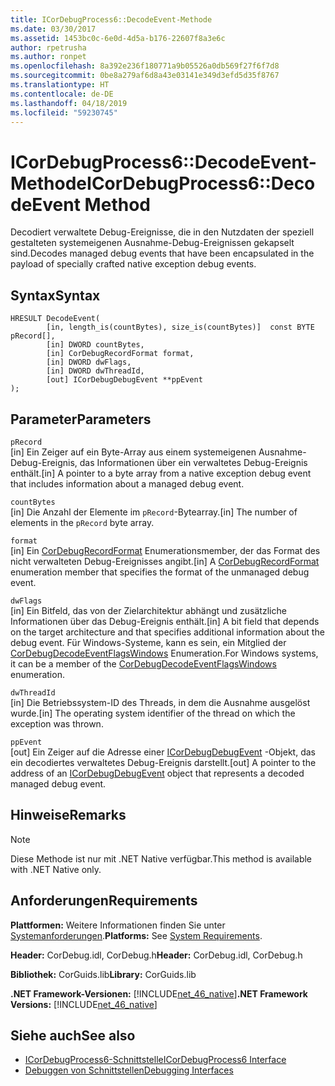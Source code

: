 ```yaml
---
title: ICorDebugProcess6::DecodeEvent-Methode
ms.date: 03/30/2017
ms.assetid: 1453bc0c-6e0d-4d5a-b176-22607f8a3e6c
author: rpetrusha
ms.author: ronpet
ms.openlocfilehash: 8a392e236f180771a9b05526a0db569f27f6f7d8
ms.sourcegitcommit: 0be8a279af6d8a43e03141e349d3efd5d35f8767
ms.translationtype: HT
ms.contentlocale: de-DE
ms.lasthandoff: 04/18/2019
ms.locfileid: "59230745"
---
```

# <a name="icordebugprocess6decodeevent-method"></a><span data-ttu-id="56a57-102">ICorDebugProcess6::DecodeEvent-Methode</span><span class="sxs-lookup"><span data-stu-id="56a57-102">ICorDebugProcess6::DecodeEvent Method</span></span>
<span data-ttu-id="56a57-103">Decodiert verwaltete Debug-Ereignisse, die in den Nutzdaten der speziell gestalteten systemeigenen Ausnahme-Debug-Ereignissen gekapselt sind.</span><span class="sxs-lookup"><span data-stu-id="56a57-103">Decodes managed debug events that have been encapsulated in the payload of specially crafted native exception debug events.</span></span>  
  
## <a name="syntax"></a><span data-ttu-id="56a57-104">Syntax</span><span class="sxs-lookup"><span data-stu-id="56a57-104">Syntax</span></span>  
  
```  
HRESULT DecodeEvent(  
        [in, length_is(countBytes), size_is(countBytes)]  const BYTE pRecord[],  
        [in] DWORD countBytes,  
        [in] CorDebugRecordFormat format,  
        [in] DWORD dwFlags,   
        [in] DWORD dwThreadId,   
        [out] ICorDebugDebugEvent **ppEvent  
);  
```  
  
## <a name="parameters"></a><span data-ttu-id="56a57-105">Parameter</span><span class="sxs-lookup"><span data-stu-id="56a57-105">Parameters</span></span>  
 `pRecord`  
 <span data-ttu-id="56a57-106">[in] Ein Zeiger auf ein Byte-Array aus einem systemeigenen Ausnahme-Debug-Ereignis, das Informationen über ein verwaltetes Debug-Ereignis enthält.</span><span class="sxs-lookup"><span data-stu-id="56a57-106">[in] A pointer to a byte array from a native exception debug event that includes information about a managed debug event.</span></span>  
  
 `countBytes`  
 <span data-ttu-id="56a57-107">[in] Die Anzahl der Elemente im `pRecord`-Bytearray.</span><span class="sxs-lookup"><span data-stu-id="56a57-107">[in] The number of elements in the `pRecord` byte array.</span></span>  
  
 `format`  
 <span data-ttu-id="56a57-108">[in] Ein [CorDebugRecordFormat](../../../../docs/framework/unmanaged-api/debugging/cordebugrecordformat-enumeration.md) Enumerationsmember, der das Format des nicht verwalteten Debug-Ereignisses angibt.</span><span class="sxs-lookup"><span data-stu-id="56a57-108">[in] A [CorDebugRecordFormat](../../../../docs/framework/unmanaged-api/debugging/cordebugrecordformat-enumeration.md) enumeration member that specifies the format of the unmanaged debug event.</span></span>  
  
 `dwFlags`  
 <span data-ttu-id="56a57-109">[in] Ein Bitfeld, das von der Zielarchitektur abhängt und zusätzliche Informationen über das Debug-Ereignis enthält.</span><span class="sxs-lookup"><span data-stu-id="56a57-109">[in] A bit field that depends on the target architecture and that specifies additional information about the debug event.</span></span> <span data-ttu-id="56a57-110">Für Windows-Systeme, kann es sein, ein Mitglied der [CorDebugDecodeEventFlagsWindows](../../../../docs/framework/unmanaged-api/debugging/cordebugdecodeeventflagswindows-enumeration.md) Enumeration.</span><span class="sxs-lookup"><span data-stu-id="56a57-110">For Windows systems, it can be a member of the [CorDebugDecodeEventFlagsWindows](../../../../docs/framework/unmanaged-api/debugging/cordebugdecodeeventflagswindows-enumeration.md) enumeration.</span></span>  
  
 `dwThreadId`  
 <span data-ttu-id="56a57-111">[in] Die Betriebssystem-ID des Threads, in dem die Ausnahme ausgelöst wurde.</span><span class="sxs-lookup"><span data-stu-id="56a57-111">[in] The operating system identifier of the thread on which the exception was thrown.</span></span>  
  
 `ppEvent`  
 <span data-ttu-id="56a57-112">[out] Ein Zeiger auf die Adresse einer [ICorDebugDebugEvent](../../../../docs/framework/unmanaged-api/debugging/icordebugdebugevent-interface.md) -Objekt, das ein decodiertes verwaltetes Debug-Ereignis darstellt.</span><span class="sxs-lookup"><span data-stu-id="56a57-112">[out] A pointer to the address of an [ICorDebugDebugEvent](../../../../docs/framework/unmanaged-api/debugging/icordebugdebugevent-interface.md) object that represents a decoded managed debug event.</span></span>  
  
## <a name="remarks"></a><span data-ttu-id="56a57-113">Hinweise</span><span class="sxs-lookup"><span data-stu-id="56a57-113">Remarks</span></span>  
  
> [!NOTE]
>  <span data-ttu-id="56a57-114">Diese Methode ist nur mit .NET Native verfügbar.</span><span class="sxs-lookup"><span data-stu-id="56a57-114">This method is available with .NET Native only.</span></span>  
  
## <a name="requirements"></a><span data-ttu-id="56a57-115">Anforderungen</span><span class="sxs-lookup"><span data-stu-id="56a57-115">Requirements</span></span>  
 <span data-ttu-id="56a57-116">**Plattformen:** Weitere Informationen finden Sie unter [Systemanforderungen](../../../../docs/framework/get-started/system-requirements.md).</span><span class="sxs-lookup"><span data-stu-id="56a57-116">**Platforms:** See [System Requirements](../../../../docs/framework/get-started/system-requirements.md).</span></span>  
  
 <span data-ttu-id="56a57-117">**Header:** CorDebug.idl, CorDebug.h</span><span class="sxs-lookup"><span data-stu-id="56a57-117">**Header:** CorDebug.idl, CorDebug.h</span></span>  
  
 <span data-ttu-id="56a57-118">**Bibliothek:** CorGuids.lib</span><span class="sxs-lookup"><span data-stu-id="56a57-118">**Library:** CorGuids.lib</span></span>  
  
 <span data-ttu-id="56a57-119">**.NET Framework-Versionen:** [!INCLUDE[net_46_native](../../../../includes/net-46-native-md.md)]</span><span class="sxs-lookup"><span data-stu-id="56a57-119">**.NET Framework Versions:** [!INCLUDE[net_46_native](../../../../includes/net-46-native-md.md)]</span></span>  
  
## <a name="see-also"></a><span data-ttu-id="56a57-120">Siehe auch</span><span class="sxs-lookup"><span data-stu-id="56a57-120">See also</span></span>

- [<span data-ttu-id="56a57-121">ICorDebugProcess6-Schnittstelle</span><span class="sxs-lookup"><span data-stu-id="56a57-121">ICorDebugProcess6 Interface</span></span>](../../../../docs/framework/unmanaged-api/debugging/icordebugprocess6-interface.md)
- [<span data-ttu-id="56a57-122">Debuggen von Schnittstellen</span><span class="sxs-lookup"><span data-stu-id="56a57-122">Debugging Interfaces</span></span>](../../../../docs/framework/unmanaged-api/debugging/debugging-interfaces.md)
